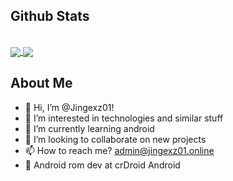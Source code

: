 ### 

## Github Stats
<br>
<a href="https://github.com/anuraghazra/github-readme-stats">
  <img align="center" src="https://github-readme-stats.vercel.app/api?username=Jingexz01&show_icons=true&theme=highcontrast&line_height=27&hide_rank=false&border_radius=10&line_height=28&hide_border=true&count_private=true&show=reviews,discussions_started,discussions_answered,prs_merged,prs_merged_percentage">
</a>

<a href="https://github.com/anuraghazra/github-readme-stats">
  <img align="center" src="https://github-readme-stats.vercel.app/api/top-langs/?username=Jingexz01&theme=highcontrast&border_radius=15&line_height=28&layout=compact&hide_rank=false&hide_border=true">
</a>

## About Me

- 👋 Hi, I’m @Jingexz01!
- 👀 I’m interested in technologies and similar stuff
- 🌱 I’m currently learning android
- 💞️ I’m looking to collaborate on new projects
- 📫 How to reach me? admin@jingexz01.online
- 📱 Android rom dev at crDroid Android
<!--
- 😄 Pronouns: nah I don't do those kind of things
- ⚡ Fun fact: irl I always look tired and sleepy
- 📱 Android rom dev at crDroid Android :>
-->
